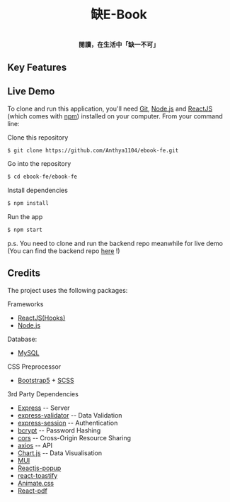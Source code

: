 <h1 align='center'>缺E-Book<h1>
<h4 align='center'>閱讀，在生活中「缺一不可」<h4>

## Key Features

## Live Demo
 To clone and run this application, you'll need [Git](https://git-scm.com), [Node.js](https://nodejs.org/en/download/) and [ReactJS](https://github.com/facebook/react/) (which comes with [npm](http://npmjs.com)) installed on your computer. From your command line:
  

Clone this repository
```bash
$ git clone https://github.com/Anthya1104/ebook-fe.git
``` 
Go into the repository
```bash
$ cd ebook-fe/ebook-fe
 ```
Install dependencies
 ```bash
$ npm install
 ```
Run the app
```bash
$ npm start
 ```

p.s. You need to clone and run the backend repo meanwhile for live demo<br>
(You can find the backend repo <a href='https://github.com/Anthya1104/ebook-be'>here<a> !) 

## Credits

The project uses the following packages:
<br>

Frameworks
- [ReactJS(Hooks)](https://github.com/facebook/react/)
- [Node.js](https://nodejs.org/)

Database:
- [MySQL](https://www.mysql.com/)

CSS Preprocessor
- [Bootstrap5](https://getbootstrap.com/) + [SCSS](https://sass-lang.com/)

3rd Party Dependencies
- [Express](https://expressjs.com/) -- Server
- [express-validator](https://github.com/express-validator/express-validator) -- Data Validation
- [express-session](https://github.com/expressjs/session) -- Authentication
- [bcrypt](https://github.com/kelektiv/node.bcrypt.js) -- Password Hashing
- [cors](https://github.com/expressjs/cors) -- Cross-Origin Resource Sharing
- [axios](https://axios-http.com/docs/intro) -- API
- [Chart.js](https://github.com/chartjs/Chart.js) -- Data Visualisation
- [MUI](https://mui.com/)
- [Reactjs-popup](https://github.com/yjose/reactjs-popup)
- [react-toastify](https://github.com/fkhadra/react-toastify)
- [Animate.css](https://animate.style/)
- [React-pdf](https://react-pdf.org/)
